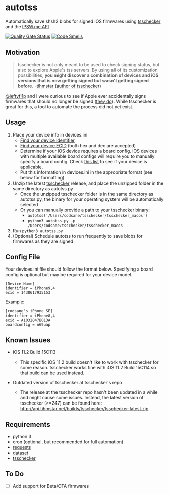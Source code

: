 # autotss
Automatically save shsh2 blobs for signed iOS firmwares using [tsschecker](https://github.com/tihmstar/tsschecker) and the [IPSW.me API](https://ipsw.me/api/ios/docs/2.1/Firmware)

[![Quality Gate Status](https://sonarcloud.io/api/project_badges/measure?project=sycured_autotss&metric=alert_status)](https://sonarcloud.io/dashboard?id=sycured_autotss)
[![Code Smells](https://sonarcloud.io/api/project_badges/measure?project=sycured_autotss&metric=code_smells)](https://sonarcloud.io/dashboard?id=sycured_autotss)

## Motivation
>tsschecker is not only meant to be used to check signing status, but also to explore Apple's tss servers. By using all of its customization possibilities, __you might discover a combination of devices and iOS versions that is now getting signed but wasn't getting signed before.__ -[tihmstar (author of tsschecker)](https://github.com/tihmstar/tsschecker/blob/master/README.md#features)

[@leftyfl1p](https://github.com/leftyfl1p) and I were curious to see if Apple ever accidentally signs firmwares that should no longer be signed ([they do](https://www.reddit.com/r/jailbreak/comments/7pmbwu/meta_apple_signing_fck_up_mega_thread/?utm_content=title&utm_medium=browse&utm_source=reddit&utm_name=jailbreak)). While tsschecker is great for this, a tool to automate the process did not yet exist.

## Usage
1. Place your device info in devices.ini
      - [Find your device identifier](https://ipsw.me/device-finder)
      - [Find your device ECID](https://www.theiphonewiki.com/wiki/ECID#Getting_the_ECID) (both hex and dec are accepted)
      - Determine if your iOS device requires a board config. iOS devices with multiple available board configs will require you to manually specify a board config. Check [this list](https://www.theiphonewiki.com/wiki/Models) to see if your device is applicable.
      - Put this information in devices.ini in the appropriate format (see below for formatting)
2. Unzip the latest [tsschecker](https://github.com/tihmstar/tsschecker/releases) release, and place the unzipped folder in the same directory as autotss.py
	- Once the unzipped tsschecker folder is in the same directory as autotss.py, the binary for your operating system will be automatically selected
	- Or you can manually provide a path to your tsschecker binary:
      -   `autotss('/Users/codsane/tsschecker/tsschecker_macos')`
      -   `python3 autotss.py -p /Users/codsane/tsschecker/tsschecker_macos`
3. Run `python3 autotss.py`
4. (Optional) Schedule autotss to run frequently to save blobs for firmwares as they are signed

## Config File
Your devices.ini file should follow the format below. Specifying a board config is optional but may be required for your device model.
```
[Device Name]
identifier = iPhone9,4
ecid = 1438617935153
```

Example:
```
[codsane's iPhone SE]
identifier = iPhone8,4
ecid = A1032047B013A
boardconfig = n69uap
```

## Known Issues
- iOS 11.2 Build 15C113
    - This specific iOS 11.2 build doesn't like to work with tsschecker for some reason. tsschecker works fine with iOS 11.2 Build 15C114 so that build can be used instead.

- Outdated version of tsschecker at tsschecker's repo
    - The release at the tsschecker repo hasn't been updated in a while and might cause some issues. Instead, the latest version of tsschecker (>=247) can be found here: http://api.tihmstar.net/builds/tsschecker/tsschecker-latest.zip

## Requirements
* python 3
* cron (optional, but recommended for full automation)
* [requests](https://github.com/kennethreitz/requests)
* [dataset](https://github.com/pudo/dataset)
* [tsschecker](https://github.com/tihmstar/tsschecker)

## To Do
- [ ] Add support for Beta/OTA firmwares